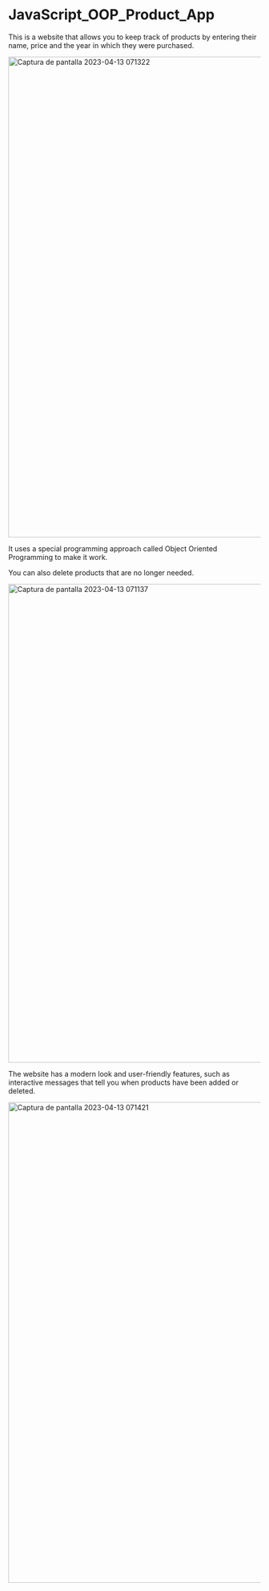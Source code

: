 # JavaScript_OOP_Product_App

This is a website that allows you to keep track of products by entering their name, price and the year in which they were purchased. 

<img width="960" alt="Captura de pantalla 2023-04-13 071322" src="https://user-images.githubusercontent.com/109045897/231755179-4e99e162-c7f7-47ad-8f3f-43a4791a42cc.png">

It uses a special programming approach called Object Oriented Programming to make it work. 

You can also delete products that are no longer needed. 

<img width="956" alt="Captura de pantalla 2023-04-13 071137" src="https://user-images.githubusercontent.com/109045897/231755170-ca402e83-7ac2-454f-8536-3767c8ff438a.png">

The website has a modern look and user-friendly features, such as interactive messages that tell you when products have been added or deleted.

<img width="960" alt="Captura de pantalla 2023-04-13 071421" src="https://user-images.githubusercontent.com/109045897/231755181-14147277-dd15-437a-af6b-50077822168b.png">

